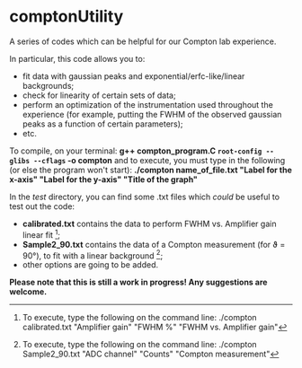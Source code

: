 # comptonUtility
 A series of codes which can be helpful for our Compton lab experience. 

 In particular, this code allows you to:
 - fit data with gaussian peaks and exponential/erfc-like/linear backgrounds;
 - check for linearity of certain sets of data;
 - perform an optimization of the instrumentation used throughout the experience (for example, putting the FWHM of the observed gaussian peaks as a function of certain parameters);
 - etc.

To compile, on your terminal:
    **g++ compton_program.C `root-config --glibs --cflags` -o compton**
and to execute, you must type in the following (or else the program won't start):
    **./compton name_of_file.txt "Label for the x-axis" "Label for the y-axis" "Title of the graph"**

In the *test* directory, you can find some .txt files which *could* be useful to test out the code:
- **calibrated.txt** contains the data to perform FWHM vs. Amplifier gain linear fit [^1];
- **Sample2_90.txt** contains the data of a Compton measurement (for ϑ = 90°), to fit with a linear background [^2]; 
- other options are going to be added.

[^1]: To execute, type the following on the command line: ./compton calibrated.txt "Amplifier gain" "FWHM %" "FWHM vs. Amplifier gain"

[^2]: To execute, type the following on the command line: ./compton Sample2_90.txt "ADC channel" "Counts" "Compton measurement"

 **Please note that this is still a work in progress! Any suggestions are welcome.**
